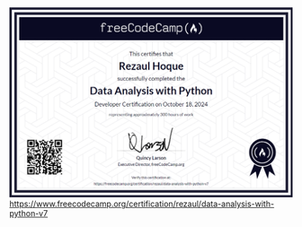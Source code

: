 ![Certificate](Data_Analysis_with_Python.PNG)
https://www.freecodecamp.org/certification/rezaul/data-analysis-with-python-v7
